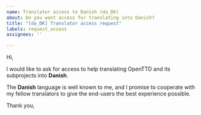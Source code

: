 ```yaml
---
name: Translator access to Danish (da_DK)
about: Do you want access for translating into Danish?
title: "[da_DK] Translator access request"
labels: request_access
assignees: ''

---
```


<!-- translator: da_DK -->
<!-- Please do not edit the header of this template. -->

Hi,

I would like to ask for access to help translating OpenTTD and its subprojects into **Danish**.

The **Danish** language is well known to me, and I promise to cooperate with my fellow translators to give the end-users the best experience possible.

<!-- Please do not edit the above message. Do feel free to add a personal note after this line. -->

Thank you,
